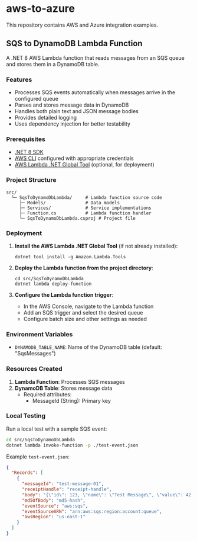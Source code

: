 # aws-to-azure

This repository contains AWS and Azure integration examples.

## SQS to DynamoDB Lambda Function

A .NET 8 AWS Lambda function that reads messages from an SQS queue and stores them in a DynamoDB table.

### Features

- Processes SQS events automatically when messages arrive in the configured queue
- Parses and stores message data in DynamoDB
- Handles both plain text and JSON message bodies
- Provides detailed logging
- Uses dependency injection for better testability

### Prerequisites

- [.NET 8 SDK](https://dotnet.microsoft.com/download/dotnet/8.0)
- [AWS CLI](https://aws.amazon.com/cli/) configured with appropriate credentials
- [AWS Lambda .NET Global Tool](https://github.com/aws/aws-lambda-dotnet) (optional, for deployment)

### Project Structure

```
src/
  └─ SqsToDynamoDbLambda/     # Lambda function source code
     ├─ Models/               # Data models
     ├─ Services/             # Service implementations
     ├─ Function.cs           # Lambda function handler
     └─ SqsToDynamoDbLambda.csproj # Project file
```

### Deployment

1. **Install the AWS Lambda .NET Global Tool** (if not already installed):
   ```
   dotnet tool install -g Amazon.Lambda.Tools
   ```

2. **Deploy the Lambda function from the project directory**:
   ```
   cd src/SqsToDynamoDbLambda
   dotnet lambda deploy-function
   ```
   
3. **Configure the Lambda function trigger**:
   - In the AWS Console, navigate to the Lambda function
   - Add an SQS trigger and select the desired queue
   - Configure batch size and other settings as needed

### Environment Variables

- `DYNAMODB_TABLE_NAME`: Name of the DynamoDB table (default: "SqsMessages")

### Resources Created

1. **Lambda Function**: Processes SQS messages
2. **DynamoDB Table**: Stores message data
   - Required attributes:
     - MessageId (String): Primary key

### Local Testing

Run a local test with a sample SQS event:

```bash
cd src/SqsToDynamoDbLambda
dotnet lambda invoke-function -p ./test-event.json
```

Example `test-event.json`:
```json
{
  "Records": [
    {
      "messageId": "test-message-01",
      "receiptHandle": "receipt-handle",
      "body": "{\"id\": 123, \"name\": \"Test Message\", \"value\": 42.5}",
      "md5OfBody": "md5-hash",
      "eventSource": "aws:sqs",
      "eventSourceARN": "arn:aws:sqs:region:account:queue",
      "awsRegion": "us-east-1"
    }
  ]
}
```
